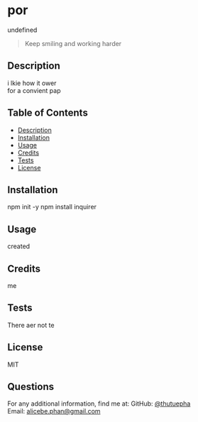 # por
  undefined

  > Keep smiling and working harder
  ## Description
  i lkie how it ower
  <br>
  for a convient pap
  <br>

  ## Table of Contents
  - [Description](#)
  - [Installation](#installation)
  - [Usage](#usage)
  - [Credits](#credits)
  - [Tests](#tests)
  - [License](#license)

  ## Installation
  npm init -y npm install inquirer

  ## Usage
  created

  ## Credits
  me
  
  ## Tests
  There aer not te

  ## License
  MIT

  ## Questions
  For any additional information, find me at:
  GitHub: [@thutuepha](https://github.com/thutuepha)
  <br>
  Email: [alicebe.phan@gmail.com](mailto:alicebe.phan@gmail.com)


  